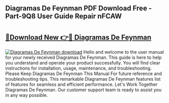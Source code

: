 ## Diagramas De Feynman PDF Download Free - Part-9Q8 User Guide Repair nFCAW

# <h2><a href="http://dfly328.blite.top/?on=Diagramas+De+Feynman">🔗Download New 👉🔴 Diagramas De Feynman</a></h2>

[![Diagramas De Feynman download](https://i.imgur.com/lujVjoI.png)](http://dfly328.blite.top/?on=Diagramas+De+Feynman)
Hello and welcome to the user manual for your newly received Diagramas De Feynman. This guide is here to help you understand and operate your product successfully. You will find clear instructions for installation, usage, maintenance, and troubleshooting. Please Keep Diagramas De Feynman This Manual For future reference and troubleshooting tips. This remarkable Diagramas De Feynman features list of features for seamless and efficient performance. Let's Work Together Diagramas De Feynman. Our customer support team is ready to assist you in any way possible.
